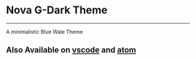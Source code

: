 # Nova G-Dark Theme

****

A minimalistic Blue Wale Theme

## Also Available on [vscode]('https://marketplace.visualstudio.com/items?itemName=StoneC0der.g-dark-theme#review-details') and [atom]('https://atom.io/themes/g-dark-theme-syntax')
